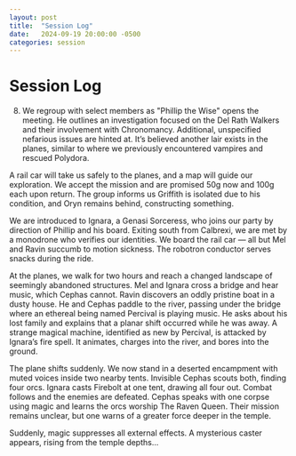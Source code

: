 ```yaml
---
layout: post
title:  "Session Log"
date:   2024-09-19 20:00:00 -0500
categories: session
---
```


# Session Log
8. We regroup with select members as "Phillip the Wise" opens the meeting. He outlines an investigation focused on the Del Rath Walkers and their involvement with Chronomancy. Additional, unspecified nefarious issues are hinted at. It’s believed another lair exists in the planes, similar to where we previously encountered vampires and rescued Polydora.

A rail car will take us safely to the planes, and a map will guide our exploration. We accept the mission and are promised 50g now and 100g each upon return. The group informs us Griffith is isolated due to his condition, and Oryn remains behind, constructing something.

We are introduced to Ignara, a Genasi Sorceress, who joins our party by direction of Phillip and his board. Exiting south from Calbrexi, we are met by a monodrone who verifies our identities. We board the rail car — all but Mel and Ravin succumb to motion sickness. The robotron conductor serves snacks during the ride.

At the planes, we walk for two hours and reach a changed landscape of seemingly abandoned structures. Mel and Ignara cross a bridge and hear music, which Cephas cannot. Ravin discovers an oddly pristine boat in a dusty house. He and Cephas paddle to the river, passing under the bridge where an ethereal being named Percival is playing music. He asks about his lost family and explains that a planar shift occurred while he was away. A strange magical machine, identified as new by Percival, is attacked by Ignara’s fire spell. It animates, charges into the river, and bores into the ground.

The plane shifts suddenly. We now stand in a deserted encampment with muted voices inside two nearby tents. Invisible Cephas scouts both, finding four orcs. Ignara casts Firebolt at one tent, drawing all four out. Combat follows and the enemies are defeated. Cephas speaks with one corpse using magic and learns the orcs worship The Raven Queen. Their mission remains unclear, but one warns of a greater force deeper in the temple.

Suddenly, magic suppresses all external effects. A mysterious caster appears, rising from the temple depths...
